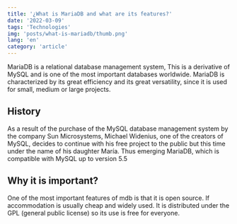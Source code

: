 ```yaml
---
title: '¿What is MariaDB and what are its features?'
date: '2022-03-09'
tags: 'Technologies'
img: 'posts/what-is-mariadb/thumb.png'
lang: 'en'
category: 'article'
---
```

MariaDB is a relational database management system, This is a derivative of MySQL and is one of the most important databases worldwide.
MariaDB is characterized by its great efficiency and its great versatility, since it is used for small, medium or large projects.

## History
As a result of the purchase of the MySQL database management system by the company Sun Microsystems, Michael Widenius, one of the creators of MySQL, decides to continue with his free project to the public but this time under the name of his daughter María. Thus emerging MariaDB, which is compatible with MySQL up to version 5.5

## Why it is important?
One of the most important features of mdb is that it is open source. If accommodation is usually cheap and widely used. It is distributed under the GPL (general public license) so its use is free for everyone.
